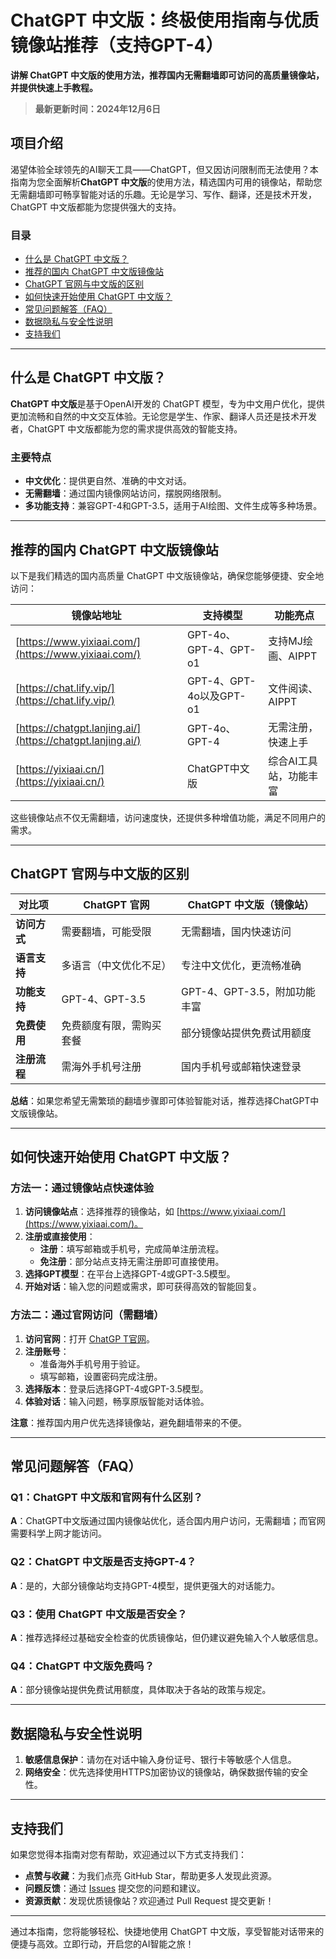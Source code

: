 # ChatGPT 中文版：终极使用指南与优质镜像站推荐（支持GPT-4）

**讲解 ChatGPT 中文版的使用方法，推荐国内无需翻墙即可访问的高质量镜像站，并提供快速上手教程。**  

> **最新更新时间：2024年12月6日**

## 项目介绍
渴望体验全球领先的AI聊天工具——ChatGPT，但又因访问限制而无法使用？本指南为您全面解析**ChatGPT 中文版**的使用方法，精选国内可用的镜像站，帮助您无需翻墙即可畅享智能对话的乐趣。无论是学习、写作、翻译，还是技术开发，ChatGPT 中文版都能为您提供强大的支持。

### 目录
- [什么是 ChatGPT 中文版？](#什么是-chatgpt-中文版)
- [推荐的国内 ChatGPT 中文版镜像站](#推荐的国内-chatgpt-中文版镜像站)
- [ChatGPT 官网与中文版的区别](#chatgpt-官网与中文版的区别)
- [如何快速开始使用 ChatGPT 中文版？](#如何快速开始使用-chatgpt-中文版)
- [常见问题解答（FAQ）](#常见问题解答faq)
- [数据隐私与安全性说明](#数据隐私与安全性说明)
- [支持我们](#支持我们)

---

## 什么是 ChatGPT 中文版？
**ChatGPT 中文版**是基于OpenAI开发的 ChatGPT 模型，专为中文用户优化，提供更加流畅和自然的中文交互体验。无论您是学生、作家、翻译人员还是技术开发者，ChatGPT 中文版都能为您的需求提供高效的智能支持。

### 主要特点
- **中文优化**：提供更自然、准确的中文对话。
- **无需翻墙**：通过国内镜像网站访问，摆脱网络限制。
- **多功能支持**：兼容GPT-4和GPT-3.5，适用于AI绘图、文件生成等多种场景。

---

## 推荐的国内 ChatGPT 中文版镜像站
以下是我们精选的国内高质量 ChatGPT 中文版镜像站，确保您能够便捷、安全地访问：

| 镜像站地址                         | 支持模型               | 功能亮点                    |
| ---------------------------------- | ---------------------- | --------------------------- |
| [https://www.yixiaai.com/](https://www.yixiaai.com/)      | GPT-4o、GPT-4、GPT-o1   | 支持MJ绘画、AIPPT            |
| [https://chat.lify.vip/](https://chat.lify.vip/)      | GPT-4、GPT-4o以及GPT-o1 | 文件阅读、AIPPT              |
| [https://chatgpt.lanjing.ai/](https://chatgpt.lanjing.ai/)   | GPT-4o、GPT-4           | 无需注册，快速上手            |
| [https://yixiaai.cn/](https://yixiaai.cn/)         | ChatGPT中文版           | 综合AI工具站，功能丰富        |

这些镜像站点不仅无需翻墙，访问速度快，还提供多种增值功能，满足不同用户的需求。

---

## ChatGPT 官网与中文版的区别

| 对比项          | ChatGPT 官网               | ChatGPT 中文版（镜像站）      |
| --------------- | ------------------------ | --------------------------- |
| **访问方式**    | 需要翻墙，可能受限         | 无需翻墙，国内快速访问        |
| **语言支持**    | 多语言（中文优化不足）       | 专注中文优化，更流畅准确        |
| **功能支持**    | GPT-4、GPT-3.5           | GPT-4、GPT-3.5，附加功能丰富   |
| **免费使用**    | 免费额度有限，需购买套餐      | 部分镜像站提供免费试用额度      |
| **注册流程**    | 需海外手机号注册           | 国内手机号或邮箱快速登录       |

**总结**：如果您希望无需繁琐的翻墙步骤即可体验智能对话，推荐选择ChatGPT中文版镜像站。

---

## 如何快速开始使用 ChatGPT 中文版？

### 方法一：通过镜像站点快速体验
1. **访问镜像站点**：选择推荐的镜像站，如 [https://www.yixiaai.com/](https://www.yixiaai.com/)。
2. **注册或直接使用**：
   - **注册**：填写邮箱或手机号，完成简单注册流程。
   - **免注册**：部分站点支持无需注册即可直接使用。
3. **选择GPT模型**：在平台上选择GPT-4或GPT-3.5模型。
4. **开始对话**：输入您的问题或需求，即可获得高效的智能回复。

### 方法二：通过官网访问（需翻墙）
1. **访问官网**：打开 [ChatGP T官网](https://chat.openai.com)。
2. **注册账号**：
   - 准备海外手机号用于验证。
   - 填写邮箱，设置密码完成注册。
3. **选择版本**：登录后选择GPT-4或GPT-3.5模型。
4. **体验对话**：输入问题，畅享原版智能对话体验。

**注意**：推荐国内用户优先选择镜像站，避免翻墙带来的不便。

---

## 常见问题解答（FAQ）

### Q1：ChatGPT 中文版和官网有什么区别？
**A**：ChatGPT中文版通过国内镜像站优化，适合国内用户访问，无需翻墙；而官网需要科学上网才能访问。

### Q2：ChatGPT 中文版是否支持GPT-4？
**A**：是的，大部分镜像站均支持GPT-4模型，提供更强大的对话能力。

### Q3：使用 ChatGPT 中文版是否安全？
**A**：推荐选择经过基础安全检查的优质镜像站，但仍建议避免输入个人敏感信息。

### Q4：ChatGPT 中文版免费吗？
**A**：部分镜像站提供免费试用额度，具体取决于各站的政策与规定。

---

## 数据隐私与安全性说明
1. **敏感信息保护**：请勿在对话中输入身份证号、银行卡等敏感个人信息。
2. **网络安全**：优先选择使用HTTPS加密协议的镜像站，确保数据传输的安全性。

---

## 支持我们
如果您觉得本指南对您有帮助，欢迎通过以下方式支持我们：
- **点赞与收藏**：为我们点亮 GitHub Star，帮助更多人发现此资源。
- **问题反馈**：通过 [Issues](https://github.com/chatgpt-4-mirror/issues) 提交您的问题和建议。
- **资源贡献**：发现优质镜像站？欢迎通过 Pull Request 提交更新！

---

通过本指南，您将能够轻松、快捷地使用 ChatGPT 中文版，享受智能对话带来的便捷与高效。立即行动，开启您的AI智能之旅！
